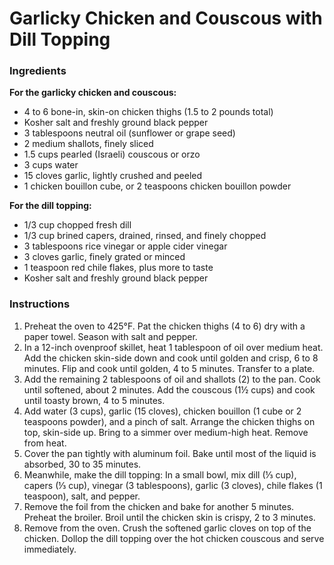 # Garlicky Chicken and Couscous with Dill Topping

### Ingredients

**For the garlicky chicken and couscous:**
- 4 to 6 bone-in, skin-on chicken thighs (1.5 to 2 pounds total)
- Kosher salt and freshly ground black pepper
- 3 tablespoons neutral oil (sunflower or grape seed)
- 2 medium shallots, finely sliced
- 1.5 cups pearled (Israeli) couscous or orzo
- 3 cups water
- 15 cloves garlic, lightly crushed and peeled
- 1 chicken bouillon cube, or 2 teaspoons chicken bouillon powder

**For the dill topping:**
- 1/3 cup chopped fresh dill
- 1/3 cup brined capers, drained, rinsed, and finely chopped
- 3 tablespoons rice vinegar or apple cider vinegar
- 3 cloves garlic, finely grated or minced
- 1 teaspoon red chile flakes, plus more to taste
- Kosher salt and freshly ground black pepper

### Instructions

1. Preheat the oven to 425°F. Pat the chicken thighs (4 to 6) dry with a paper towel. Season with salt and pepper.
2. In a 12-inch ovenproof skillet, heat 1 tablespoon of oil over medium heat. Add the chicken skin-side down and cook until golden and crisp, 6 to 8 minutes. Flip and cook until golden, 4 to 5 minutes. Transfer to a plate.
3. Add the remaining 2 tablespoons of oil and shallots (2) to the pan. Cook until softened, about 2 minutes. Add the couscous (1½ cups) and cook until toasty brown, 4 to 5 minutes.
4. Add water (3 cups), garlic (15 cloves), chicken bouillon (1 cube or 2 teaspoons powder), and a pinch of salt. Arrange the chicken thighs on top, skin-side up. Bring to a simmer over medium-high heat. Remove from heat.
5. Cover the pan tightly with aluminum foil. Bake until most of the liquid is absorbed, 30 to 35 minutes.
6. Meanwhile, make the dill topping: In a small bowl, mix dill (⅓ cup), capers (⅓ cup), vinegar (3 tablespoons), garlic (3 cloves), chile flakes (1 teaspoon), salt, and pepper.
7. Remove the foil from the chicken and bake for another 5 minutes. Preheat the broiler. Broil until the chicken skin is crispy, 2 to 3 minutes.
8. Remove from the oven. Crush the softened garlic cloves on top of the chicken. Dollop the dill topping over the hot chicken couscous and serve immediately.
